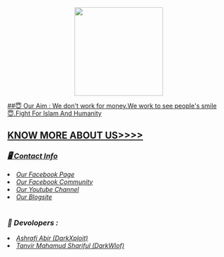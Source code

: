 <div align = "center">
  <a href="https://youtube.com/channel/UCkSB55ezk_2vPVwoqmPVZwg">
    <img width="200" heigth="200" src="https://g.top4top.io/p_1894pa7e80.png">
<br>
</div>


##😇 Our Aim : We don't work for money.We work to see people's smile😇.Fight For Islam And Humanity







## KNOW MORE ABOUT US>>>>


<h3><b><i>🖥️ Contact Info </i></b></h3>
<li>  <i><a href="https://www.facebook.com/darkhunter141/">Our Facebook Page </a></i></li>
<li>  <i><a href="https://www.facebook.com/groups/428641821766559/?ref=share">Our Facebook Community</a></i></li>
<li>  <i><a href="https://youtube.com/channel/UCkSB55ezk_2vPVwoqmPVZwg">Our Youtube Channel</a></i></li>
<li>  <i><a href="https://darkhunt3r141.blogspot.com/?m=1">Our Blogsite</a></i></li>

<br>
<h3><b><i>🤠 Devolopers :</i></b></h3>
<li> <i><a href="https://www.facebook.com/ashrafiabir04">Ashrafi Abir (DarkXploit)</a></i></li>
<li>  <i><a href="https://www.facebook.com/tanvirmahamud.shariful.3">Tanvir Mahamud Shariful (DarkWlof)</a></i></li>


